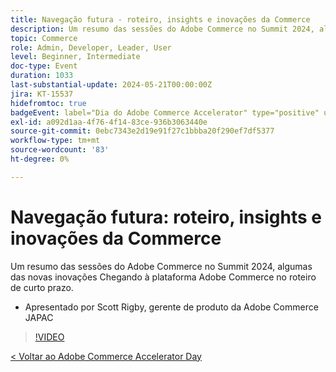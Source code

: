 ```yaml
---
title: Navegação futura - roteiro, insights e inovações da Commerce
description: Um resumo das sessões do Adobe Commerce no Summit 2024, algumas das novas inovações Chegando à plataforma Adobe Commerce no roteiro de curto prazo.
topic: Commerce
role: Admin, Developer, Leader, User
level: Beginner, Intermediate
doc-type: Event
duration: 1033
last-substantial-update: 2024-05-21T00:00:00Z
jira: KT-15537
hidefromtoc: true
badgeEvent: label="Dia do Adobe Commerce Accelerator" type="positive" url="https://experienceleague.adobe.com/pt-br/docs/events/apac-commerce-recordings/2024/overview"
exl-id: a092d1aa-4f76-4f14-83ce-936b3063440e
source-git-commit: 0ebc7343e2d19e91f27c1bbba20f290ef7df5377
workflow-type: tm+mt
source-wordcount: '83'
ht-degree: 0%

---
```


# Navegação futura: roteiro, insights e inovações da Commerce

Um resumo das sessões do Adobe Commerce no Summit 2024, algumas das novas inovações Chegando à plataforma Adobe Commerce no roteiro de curto prazo.

+ Apresentado por Scott Rigby, gerente de produto da Adobe Commerce JAPAC

>[!VIDEO](https://video.tv.adobe.com/v/3429264/?learn=on)

[&lt; Voltar ao Adobe Commerce Accelerator Day](./overview.md)

